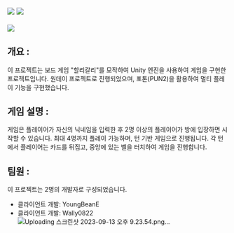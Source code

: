 ## <img src="https://img.shields.io/badge/unity-FFFFFF?style=for-the-badge&logo=unity&logoColor=black"> <img src="https://img.shields.io/badge/csharp-239120?style=for-the-badge&logo=CSharp&logoColor=white">

<img src="https://capsule-render.vercel.app/api?type=waving&color=auto&height=200&section=header&text=HalliGalli&fontSize=40" />

## 개요 : 
이 프로젝트는 보드 게임 "할리갈리"를 모작하여 Unity 엔진을 사용하여 게임을 구현한 프로젝트입니다. 원데이 프로젝트로 진행되었으며, 포톤(PUN2)을 활용하여 멀티 플레이 기능을 구현했습니다.

## 게임 설명 : 
게임은 플레이어가 자신의 닉네임을 입력한 후 2명 이상의 플레이어가 방에 입장하면 시작할 수 있습니다. 
최대 4명까지 플레이 가능하며, 턴 기반 게임으로 진행됩니다. 
각 턴에서 플레이어는 카드를 뒤집고, 중앙에 있는 벨을 터치하여 게임을 진행합니다.

## 팀원 :
이 프로젝트는 2명의 개발자로 구성되었습니다.

- 클라이언트 개발: YoungBeanE
- 클라이언트 개발: Wally0822
![Uploading 스크린샷 2023-09-13 오후 9.23.54.png…]()
